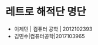 <!-- TITLE: 해적단 명단 -->
<!-- SUBTITLE: 경희대의 해적들! -->

# 레트로 해적단 명단
- 이제민 | 컴퓨터 공학 | 2012102393
- 김민수|컴퓨터공학|2017103965